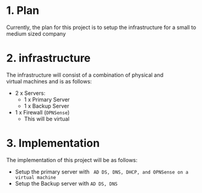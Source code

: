 # 1. Plan
Currently, the plan for this project is to setup the infrastructure for a small to medium sized company <br>

# 2. infrastructure
The infrastructure will consist of a combination of physical and <br>
virtual machines and is as follows: <br>

- 2 x Servers: 
    * 1 x Primary Server <br>
    * 1 x Backup Server <br>
- 1 x Firewall (``` OPNSense ```) 
    * This will be virtual


# 3. Implementation
The implementation of this project will be as follows: <br>
- Setup the primary server with ``` AD DS, DNS, DHCP, and OPNSense on a virtual machine```
- Setup the Backup server with ```AD DS, DNS``` <br>

